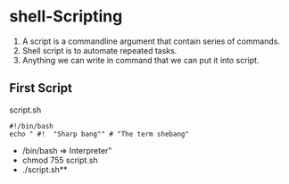 # shell-Scripting

1. A script is a commandline argument that contain series of commands.
2. Shell script is to automate repeated tasks.
3. Anything we can write in command that we can put it into script.

## First Script

script.sh

```
#!/bin/bash 
echo " #!  "Sharp bang"" # "The term shebang"
```

- /bin/bash => Interpreter"
- chmod 755 script.sh
- ./script.sh**

